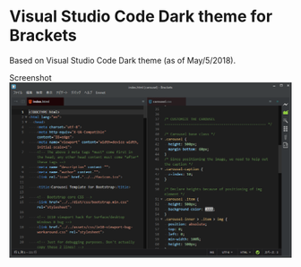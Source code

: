 # Visual Studio Code Dark theme for Brackets
Based on Visual Studio Code Dark theme (as of May/5/2018).

Screenshot
![Visual Studio Code Dark theme](screenshot.png) 
